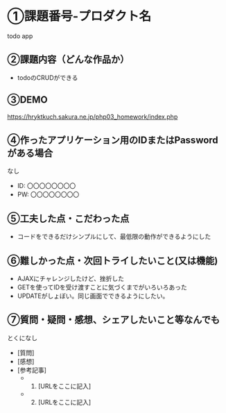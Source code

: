 # ①課題番号-プロダクト名

todo app

## ②課題内容（どんな作品か）

- todoのCRUDができる

## ③DEMO

https://hryktkuch.sakura.ne.jp/php03_homework/index.php

## ④作ったアプリケーション用のIDまたはPasswordがある場合

なし
- ID: 〇〇〇〇〇〇〇〇
- PW: 〇〇〇〇〇〇〇〇

## ⑤工夫した点・こだわった点

- コードをできるだけシンプルにして、最低限の動作ができるようにした

## ⑥難しかった点・次回トライしたいこと(又は機能)

- AJAXにチャレンジしたけど、挫折した
- GETを使ってIDを受け渡すことに気づくまでがいろいろあった
- UPDATEがしょぼい。同じ画面でできるようにしたい。

## ⑦質問・疑問・感想、シェアしたいこと等なんでも

とくになし
- [質問]
- [感想]
- [参考記事]
  - 1. [URLをここに記入]
  - 2. [URLをここに記入]
